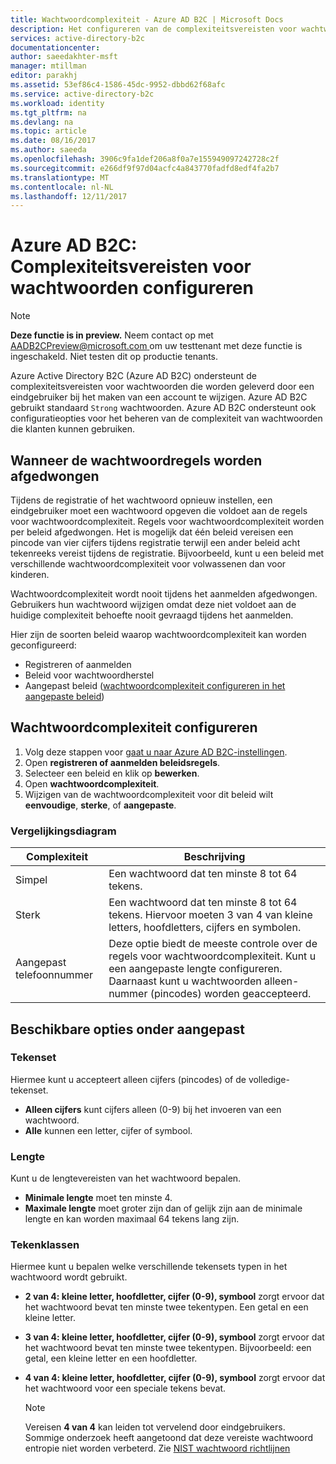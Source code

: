 ```yaml
---
title: Wachtwoordcomplexiteit - Azure AD B2C | Microsoft Docs
description: Het configureren van de complexiteitsvereisten voor wachtwoorden die worden geleverd door consumenten in Azure Active Directory B2C
services: active-directory-b2c
documentationcenter: 
author: saeedakhter-msft
manager: mtillman
editor: parakhj
ms.assetid: 53ef86c4-1586-45dc-9952-dbbd62f68afc
ms.service: active-directory-b2c
ms.workload: identity
ms.tgt_pltfrm: na
ms.devlang: na
ms.topic: article
ms.date: 08/16/2017
ms.author: saeeda
ms.openlocfilehash: 3906c9fa1def206a8f0a7e155949097242728c2f
ms.sourcegitcommit: e266df9f97d04acfc4a843770fadfd8edf4fa2b7
ms.translationtype: MT
ms.contentlocale: nl-NL
ms.lasthandoff: 12/11/2017
---
```

# <a name="azure-ad-b2c-configure-complexity-requirements-for-passwords"></a>Azure AD B2C: Complexiteitsvereisten voor wachtwoorden configureren

> [!NOTE]
> **Deze functie is in preview.**  Neem contact op met [ AADB2CPreview@microsoft.com ](mailto:AADB2CPreview@microsoft.com) om uw testtenant met deze functie is ingeschakeld.  Niet testen dit op productie tenants.

Azure Active Directory B2C (Azure AD B2C) ondersteunt de complexiteitsvereisten voor wachtwoorden die worden geleverd door een eindgebruiker bij het maken van een account te wijzigen.  Azure AD B2C gebruikt standaard `Strong` wachtwoorden.  Azure AD B2C ondersteunt ook configuratieopties voor het beheren van de complexiteit van wachtwoorden die klanten kunnen gebruiken.

## <a name="when-password-rules-are-enforced"></a>Wanneer de wachtwoordregels worden afgedwongen

Tijdens de registratie of het wachtwoord opnieuw instellen, een eindgebruiker moet een wachtwoord opgeven die voldoet aan de regels voor wachtwoordcomplexiteit.  Regels voor wachtwoordcomplexiteit worden per beleid afgedwongen.  Het is mogelijk dat één beleid vereisen een pincode van vier cijfers tijdens registratie terwijl een ander beleid acht tekenreeks vereist tijdens de registratie.  Bijvoorbeeld, kunt u een beleid met verschillende wachtwoordcomplexiteit voor volwassenen dan voor kinderen.

Wachtwoordcomplexiteit wordt nooit tijdens het aanmelden afgedwongen.  Gebruikers hun wachtwoord wijzigen omdat deze niet voldoet aan de huidige complexiteit behoefte nooit gevraagd tijdens het aanmelden.

Hier zijn de soorten beleid waarop wachtwoordcomplexiteit kan worden geconfigureerd:

* Registreren of aanmelden
* Beleid voor wachtwoordherstel
* Aangepast beleid ([wachtwoordcomplexiteit configureren in het aangepaste beleid](active-directory-b2c-reference-password-complexity-custom.md))

## <a name="how-to-configure-password-complexity"></a>Wachtwoordcomplexiteit configureren

1. Volg deze stappen voor [gaat u naar Azure AD B2C-instellingen](active-directory-b2c-app-registration.md#navigate-to-b2c-settings).
1. Open **registreren of aanmelden beleidsregels**.
1. Selecteer een beleid en klik op **bewerken**.
1. Open **wachtwoordcomplexiteit**.
1. Wijzigen van de wachtwoordcomplexiteit voor dit beleid wilt **eenvoudige**, **sterke**, of **aangepaste**.

### <a name="comparison-chart"></a>Vergelijkingsdiagram

| Complexiteit | Beschrijving |
| --- | --- |
| Simpel | Een wachtwoord dat ten minste 8 tot 64 tekens. |
| Sterk | Een wachtwoord dat ten minste 8 tot 64 tekens. Hiervoor moeten 3 van 4 van kleine letters, hoofdletters, cijfers en symbolen. |
| Aangepast telefoonnummer | Deze optie biedt de meeste controle over de regels voor wachtwoordcomplexiteit.  Kunt u een aangepaste lengte configureren.  Daarnaast kunt u wachtwoorden alleen-nummer (pincodes) worden geaccepteerd. |

## <a name="options-available-under-custom"></a>Beschikbare opties onder aangepast

### <a name="character-set"></a>Tekenset

Hiermee kunt u accepteert alleen cijfers (pincodes) of de volledige-tekenset.

* **Alleen cijfers** kunt cijfers alleen (0-9) bij het invoeren van een wachtwoord.
* **Alle** kunnen een letter, cijfer of symbool.

### <a name="length"></a>Lengte

Kunt u de lengtevereisten van het wachtwoord bepalen.

* **Minimale lengte** moet ten minste 4.
* **Maximale lengte** moet groter zijn dan of gelijk zijn aan de minimale lengte en kan worden maximaal 64 tekens lang zijn.

### <a name="character-classes"></a>Tekenklassen

Hiermee kunt u bepalen welke verschillende tekensets typen in het wachtwoord wordt gebruikt.

* **2 van 4: kleine letter, hoofdletter, cijfer (0-9), symbool** zorgt ervoor dat het wachtwoord bevat ten minste twee tekentypen. Een getal en een kleine letter.
* **3 van 4: kleine letter, hoofdletter, cijfer (0-9), symbool** zorgt ervoor dat het wachtwoord bevat ten minste twee tekentypen. Bijvoorbeeld: een getal, een kleine letter en een hoofdletter.
* **4 van 4: kleine letter, hoofdletter, cijfer (0-9), symbool** zorgt ervoor dat het wachtwoord voor een speciale tekens bevat.

    > [!NOTE]
    > Vereisen **4 van 4** kan leiden tot vervelend door eindgebruikers. Sommige onderzoek heeft aangetoond dat deze vereiste wachtwoord entropie niet worden verbeterd. Zie [NIST wachtwoord richtlijnen](https://pages.nist.gov/800-63-3/sp800-63b.html#appA)
